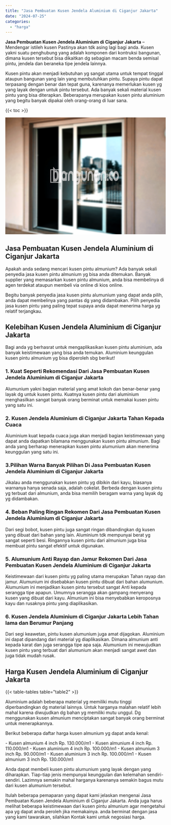 ```yaml
---
title: "Jasa Pembuatan Kusen Jendela Aluminium di Ciganjur Jakarta"
date: "2024-07-25"
categories: 
  - "harga"
---
```


**Jasa Pembuatan Kusen Jendela Aluminium di Ciganjur Jakarta** – Mendengar istileh kusen Pastinya akan tdk asing lagi bagi anda. Kusen yakni suatu penghubung yang adalah komponen dari kontruksi bangunan, dimana kusen tersebut bisa dikaitkan dg sebagian macam benda semisal pintu, jendela dan beraneka tipe jendela lainnya.

Kusen pintu akan menjadi kebutuhan yg sangat utama untuk tempat tinggal ataupun bangunan yang lain yang membutuhkan pintu. Supaya pintu dapat terpasang dengan benar dan tepat guna, karenanya memerlukan kusen yg yang layak dengan untuk pintu tersebut. Ada banyak sekali material kusen pintu yang bisa diterapkan. Beberapanya merupakan kusen pintu aluminium yang begitu banyak dipakai oleh orang-orang di luar sana.

{{< toc >}}

![Jasa Pembuatan Kusen Jendela Aluminium di Ciganjur Jakarta](/images/harga-kusen-jendela-alumunium-18.png)

## Jasa Pembuatan Kusen Jendela Aluminium di Ciganjur Jakarta

Apakah anda sedang mencari kusen pintu almunium? Ada banyak sekali penyedia jasa kusen pintu almunium yg bisa anda ditemukan. Banyak supplier yang memasarkan kusen pintu almunium, anda bisa membelinya di agen terdekat ataupun membeli via online di kios online.

Begitu banyak penyedia jasa kusen pintu alumunium yang dapat anda pilih, anda dapat membelinya yang pantas dg yang didambakan. Pilih penyedia jasa kusen pintu yang paling tepat supaya anda dapat menerima harga yg relatif terjangkau.

## Kelebihan Kusen Jendela Aluminium di Ciganjur Jakarta

Bagi anda yg berhasrat untuk mengaplikasikan kusen pintu aluminium, ada banyak keistimewaan yang bisa anda temukan. Aluminium keunggulan kusen pintu almunium yg bisa diperoleh sbg berikut!

### 1\. Kuat Seperti Rekomendasi Dari Jasa Pembuatan Kusen Jendela Aluminium di Ciganjur Jakarta

Alumunium yakni bagian material yang amat kokoh dan benar-benar yang layak dg untuk kusen pintu. Kuatnya kusen pintu dari aluminium menghasilkan sangat banyak orang berminat untuk memakai kusen pintu yang satu ini.

### 2\. Kusen Jendela Aluminium di Ciganjur Jakarta Tahan Kepada Cuaca

Aluminium kuat kepada cuaca juga akan menjadi bagian keistimewaan yang dapat anda dapatkan bilamana menggunakan kusen pintu almunium. Bagi anda yang berharap menerapkan kusen pintu alumunium akan menerima keunggulan yang satu ini.

### 3.Pilihan Warna Banyak Pilihan Di Jasa Pembuatan Kusen Jendela Aluminium di Ciganjur Jakarta

Jikalau anda menggunakan kusen pintu yg dibikin dari kayu, biasanya warnanya hanya senada saja, adalah cokelat. Berbeda dengan kusen pintu yg terbuat dari almunium, anda bisa memilih beragam warna yang layak dg yg didambakan.

### 4\. Beban Paling Ringan Rekomen Dari Jasa Pembuatan Kusen Jendela Aluminium di Ciganjur Jakarta

Dari segi bobot, kusen pintu juga sangat ringan dibandingkan dg kusen yang dibuat dari bahan yang lain. Aluminium tdk mempunyai berat yg sangat seperti besi. Ringannya kusen pintu dari almunium juga bisa membuat pintu sangat efektif untuk digunakan.

### 5\. Alumunium Anti Rayap dan Jamur Rekomen Dari Jasa Pembuatan Kusen Jendela Aluminium di Ciganjur Jakarta

Keistimewaan dari kusen pintu yg paling utama merupakan Tahan rayap dan jamur. Alumunium ini disebabkan kusen pintu dibuat dari bahan alumunium. Alumunium ini menjadikan kusen pintu tersebut sangat Anti kepada serangga tipe apapun. Umumnya serangga akan gampang menyerang kusen yang dibuat dari kayu. Almunium ini bisa menyebabkan keroposnya kayu dan rusaknya pintu yang diaplikasikan.

### 6\. Kusen Jendela Aluminium di Ciganjur Jakarta Lebih Tahan lama dan Berumur Panjang

Dari segi keawetan, pintu kusen alumunium juga amat dijagokan. Aluminium ini dapat dipandang dari material yg diaplikasikan. Dimana almunium anti kepada karat dan juga serangga tipe apa saja. Alumunium ini mewujudkan kusen pintu yang terbuat dari alumunium akan menjadi sangat awet dan juga tidak mudah rusak.

## Harga Kusen Jendela Aluminium di Ciganjur Jakarta

{{< table-tables table="table2" >}}

Aluminium adalah beberapa material yg memiliki mutu tinggi diperbandingkan dg material lainnya. Untuk harganya malahan relatif lebih mahal karena diwujudkan dg bahan yg memiliki mutu unggul. Dg menggunakan kusen almunium menciptakan sangat banyak orang berminat untuk menerapkannya.

Berikut beberapa daftar harga kusen almunium yg dapat anda kenal:

\- Kusen almunium 4 inch Rp. 130.000/m1 - Kusen almunium 4 inch Rp. 110.000/m1 - Kusen aluminium 4 inch Rp. 100.000/m1 - Kusen almunium 3 inch Rp. 90.000/m1 - Kusen aluminium 3 inch Rp. 100.000/m1 - Kusen almunium 3 inch Rp. 130.000/m1

Anda dapat membeli kusen pintu alumunium yang layak dengan yang diharapkan. Tiap-tiap jenis mempunyai keunggulan dan kelemahan sendiri-sendiri. Lazimnya semakin mahal harganya karenanya semakin bagus mutu dari kusen alumunium tersebut.

Itulah beberapa pemaparan yang dapat kami jelaskan mengenai Jasa Pembuatan Kusen Jendela Aluminium di Ciganjur Jakarta. Anda juga harus melihat beberapa keistimewaan dari kusen pintu almunium agar mengetahui apa yg dapat anda peroleh jika memakainya. anda berminat dengan jasa yang kami tawarakan, silahkan Kontak kami untuk negosiasi harga.
